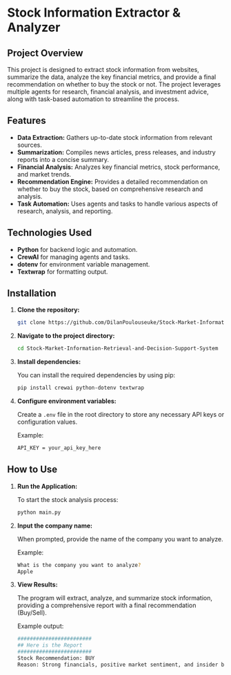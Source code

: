 
# Stock Information Extractor & Analyzer

## Project Overview

This project is designed to extract stock information from websites, summarize the data, analyze the key financial metrics, and provide a final recommendation on whether to buy the stock or not. The project leverages multiple agents for research, financial analysis, and investment advice, along with task-based automation to streamline the process.

## Features

- **Data Extraction:** Gathers up-to-date stock information from relevant sources.
- **Summarization:** Compiles news articles, press releases, and industry reports into a concise summary.
- **Financial Analysis:** Analyzes key financial metrics, stock performance, and market trends.
- **Recommendation Engine:** Provides a detailed recommendation on whether to buy the stock, based on comprehensive research and analysis.
- **Task Automation:** Uses agents and tasks to handle various aspects of research, analysis, and reporting.

## Technologies Used

- **Python** for backend logic and automation.
- **CrewAI** for managing agents and tasks.
- **dotenv** for environment variable management.
- **Textwrap** for formatting output.

## Installation

1. **Clone the repository:**

   ```bash
   git clone https://github.com/DilanPoulouseuke/Stock-Market-Information-Retrieval-and-Decision-Support-System.git
   ```

2. **Navigate to the project directory:**

   ```bash
   cd Stock-Market-Information-Retrieval-and-Decision-Support-System
   ```

3. **Install dependencies:**

   You can install the required dependencies by using pip:

   ```bash
   pip install crewai python-dotenv textwrap
   ```

4. **Configure environment variables:**

   Create a `.env` file in the root directory to store any necessary API keys or configuration values.

   Example:

   ```bash
   API_KEY = your_api_key_here
   ```

## How to Use

1. **Run the Application:**

   To start the stock analysis process:

   ```bash
   python main.py
   ```

2. **Input the company name:**

   When prompted, provide the name of the company you want to analyze.

   Example:

   ```bash
   What is the company you want to analyze?
   Apple
   ```

3. **View Results:**

   The program will extract, analyze, and summarize stock information, providing a comprehensive report with a final recommendation (Buy/Sell).

   Example output:

   ```bash
   ########################
   ## Here is the Report
   ########################
   Stock Recommendation: BUY
   Reason: Strong financials, positive market sentiment, and insider buying activity.
   ```
